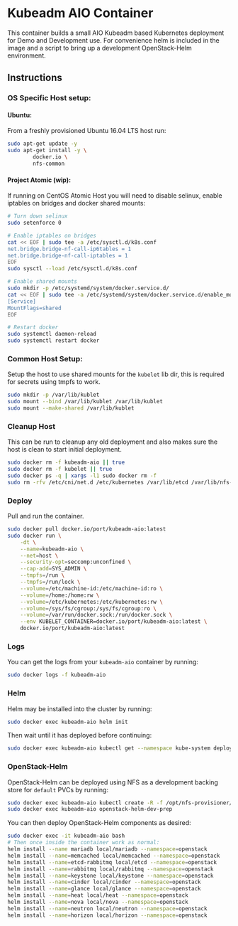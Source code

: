 # Kubeadm AIO Container

This container builds a small AIO Kubeadm based Kubernetes deployment for Demo and Development use. For convenience helm is included in the image and a script to bring up a development OpenStack-Helm environment.

## Instructions

### OS Specific Host setup:

#### Ubuntu:

From a freshly provisioned Ubuntu 16.04 LTS host run:
``` bash
sudo apt-get update -y
sudo apt-get install -y \
        docker.io \
        nfs-common
```

#### Project Atomic (wip):

If running on CentOS Atomic Host you will need to disable selinux, enable iptables on bridges and docker shared mounts:
``` bash
# Turn down selinux
sudo setenforce 0

# Enable iptables on bridges
cat << EOF | sudo tee -a /etc/sysctl.d/k8s.conf
net.bridge.bridge-nf-call-ip6tables = 1
net.bridge.bridge-nf-call-iptables = 1
EOF
sudo sysctl --load /etc/sysctl.d/k8s.conf

# Enable shared mounts
sudo mkdir -p /etc/systemd/system/docker.service.d/
cat << EOF | sudo tee -a /etc/systemd/system/docker.service.d/enable_mount_propagation.conf
[Service]
MountFlags=shared
EOF

# Restart docker
sudo systemctl daemon-reload
sudo systemctl restart docker
```

### Common Host Setup:

Setup the host to use shared mounts for the `kubelet` lib dir, this is required for secrets using tmpfs to work.
``` bash
sudo mkdir -p /var/lib/kublet
sudo mount --bind /var/lib/kublet /var/lib/kublet
sudo mount --make-shared /var/lib/kublet
```

### Cleanup Host

This can be run to cleanup any old deployment and also makes sure the host is clean to start initial deployment.

``` bash
sudo docker rm -f kubeadm-aio || true
sudo docker rm -f kubelet || true
sudo docker ps -q | xargs -l1 sudo docker rm -f
sudo rm -rfv /etc/cni/net.d /etc/kubernetes /var/lib/etcd /var/lib/nfs-provisioner  /var/lib/kubelet/*
```

### Deploy

Pull and run the container.

``` bash
sudo docker pull docker.io/port/kubeadm-aio:latest
sudo docker run \
    -dt \
    --name=kubeadm-aio \
    --net=host \
    --security-opt=seccomp:unconfined \
    --cap-add=SYS_ADMIN \
    --tmpfs=/run \
    --tmpfs=/run/lock \
    --volume=/etc/machine-id:/etc/machine-id:ro \
    --volume=/home:/home:rw \
    --volume=/etc/kubernetes:/etc/kubernetes:rw \
    --volume=/sys/fs/cgroup:/sys/fs/cgroup:ro \
    --volume=/var/run/docker.sock:/run/docker.sock \
    --env KUBELET_CONTAINER=docker.io/port/kubeadm-aio:latest \
    docker.io/port/kubeadm-aio:latest
```

### Logs

You can get the logs from your `kubeadm-aio` container by running:

``` bash
sudo docker logs -f kubeadm-aio
```

### Helm

Helm may be installed into the cluster by running:

``` bash
sudo docker exec kubeadm-aio helm init
```

Then wait until it has deployed before continuing:

``` bash
sudo docker exec kubeadm-aio kubectl get --namespace kube-system deploy tiller-deploy -w
```
### OpenStack-Helm

OpenStack-Helm can be deployed using NFS as a development backing store for `default` PVCs by running:

``` bash
sudo docker exec kubeadm-aio kubectl create -R -f /opt/nfs-provisioner/
sudo docker exec kubeadm-aio openstack-helm-dev-prep
```

You can then deploy OpenStack-Helm components as desired:

``` bash
sudo docker exec -it kubeadm-aio bash
# Then once inside the container work as normal:
helm install --name mariadb local/mariadb --namespace=openstack
helm install --name=memcached local/memcached --namespace=openstack
helm install --name=etcd-rabbitmq local/etcd --namespace=openstack
helm install --name=rabbitmq local/rabbitmq --namespace=openstack
helm install --name=keystone local/keystone --namespace=openstack
helm install --name=cinder local/cinder --namespace=openstack
helm install --name=glance local/glance --namespace=openstack
helm install --name=heat local/heat --namespace=openstack
helm install --name=nova local/nova --namespace=openstack
helm install --name=neutron local/neutron --namespace=openstack
helm install --name=horizon local/horizon --namespace=openstack
```
